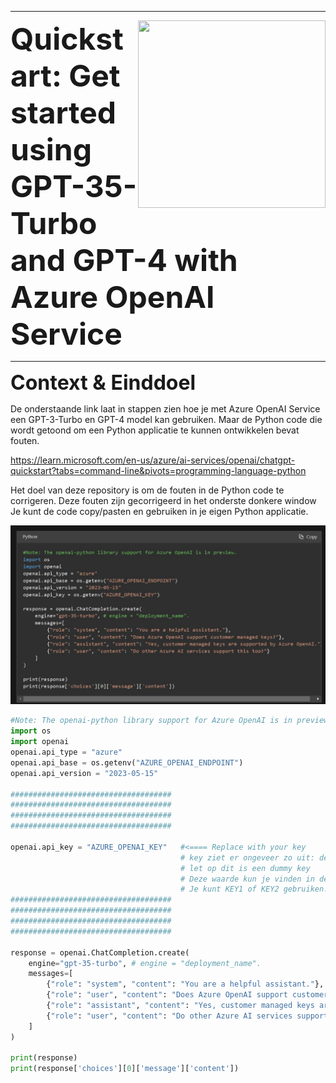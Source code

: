 <!--
https://docs.github.com/en/get-started/writing-on-github/getting-started-with-writing-and-formatting-on-github/basic-writing-and-formatting-syntax
-->



***********


<img align="right" width="300" height="300" src="https://avatars.githubusercontent.com/u/115706761?s=400&u=7c6cae892816e172b0b7eef99f2d32adb948c6ad&v=4">

<!--
>• Data verwijst naar gegevens die veelal worden verzameld op basis van metingen met behulp van meetsystemen en/of observaties gedaan door mensen.
>
>•  Informatie is een maat voor gereduceerde onzekerheid over beschikbare data. Bijvoorbeeld met behulp van een weermodel kan op basis van meteorologische data een voorspelling gedaan worden over het verloop van de temperatuur voor de komende week. Dus het weermodel structureert en presenteert "betekenisloze" data zoals temperatuur en luchtdruk op een voor mensen betekenisvolle wijze
-->

<font size="8"> **Quickstart: Get started using GPT-35-Turbo and GPT-4 with Azure OpenAI Service**</font>



***********

<font size="6"> **Context & Einddoel**</font>

De onderstaande link laat in stappen zien hoe je met Azure OpenAI Service een GPT-3-Turbo en GPT-4 model kan gebruiken.
Maar de Python code die wordt getoond om een Python applicatie te kunnen  ontwikkelen bevat fouten.

https://learn.microsoft.com/en-us/azure/ai-services/openai/chatgpt-quickstart?tabs=command-line&pivots=programming-language-python

Het doel van deze repository is om de fouten in de Python code te corrigeren.
Deze fouten zijn gecorrigeerd in het onderste donkere window
Je kunt de code copy/pasten en gebruiken in je eigen Python applicatie.



![Alt text](code-1.JPG)



```python
#Note: The openai-python library support for Azure OpenAI is in preview.
import os
import openai
openai.api_type = "azure"
openai.api_base = os.getenv("AZURE_OPENAI_ENDPOINT") 
openai.api_version = "2023-05-15"

####################################
####################################
####################################
####################################

openai.api_key = "AZURE_OPENAI_KEY"   #<==== Replace with your key
                                      # key ziet er ongeveer zo uit: ded218c778894f6da4d3c3456c6904194
                                      # let op dit is een dummy key
                                      # Deze waarde kun je vinden in de Keys & Endpoint sectie wanneer je je bron bekijkt vanuit het Azure portaal. 
                                      # Je kunt KEY1 of KEY2 gebruiken.
####################################
####################################
####################################
####################################

response = openai.ChatCompletion.create(
    engine="gpt-35-turbo", # engine = "deployment_name".
    messages=[
        {"role": "system", "content": "You are a helpful assistant."},
        {"role": "user", "content": "Does Azure OpenAI support customer managed keys?"},
        {"role": "assistant", "content": "Yes, customer managed keys are supported by Azure OpenAI."},
        {"role": "user", "content": "Do other Azure AI services support this too?"}
    ]
)

print(response)
print(response['choices'][0]['message']['content'])

```